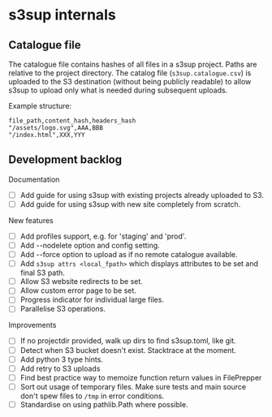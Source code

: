 # s3sup internals
## Catalogue file
The catalogue file contains hashes of all files in a s3sup project. Paths are
relative to the project directory. The catalog file (`s3sup.catalogue.csv`) is
uploaded to the S3 destination (without being publicly readable) to allow s3sup
to upload only what is needed during subsequent uploads.

Example structure:

    file_path,content_hash,headers_hash
    "/assets/logo.svg",AAA,BBB
    "/index.html",XXX,YYY


## Development backlog

Documentation
 * [ ] Add guide for using s3sup with existing projects already uploaded to S3.
 * [ ] Add guide for using s3sup with new site completely from scratch.

New features
 * [ ] Add profiles support, e.g. for 'staging' and 'prod'.
 * [ ] Add --nodelete option and config setting.
 * [ ] Add --force option to upload as if no remote catalogue available.
 * [ ] Add `s3sup attrs <local_fpath>` which displays attributes to be set
   and final S3 path.
 * [ ] Allow S3 website redirects to be set.
 * [ ] Allow custom error page to be set.
 * [ ] Progress indicator for individual large files.
 * [ ] Parallelise S3 operations.

Improvements
 * [ ] If no projectdir provided, walk up dirs to find s3sup.toml, like git.
 * [ ] Detect when S3 bucket doesn't exist. Stacktrace at the moment.
 * [ ] Add python 3 type hints.
 * [ ] Add retry to S3 uploads
 * [ ] Find  best practice way to memoize function return values in FilePrepper
 * [ ] Sort out usage of temporary files. Make sure tests and main source don't
   spew files to `/tmp` in error conditions.
 * [ ] Standardise on using pathlib.Path where possible.

